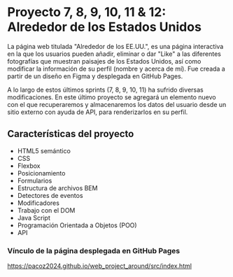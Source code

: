 # Proyecto 7, 8, 9, 10, 11 & 12: Alrededor de los Estados Unidos

La página web titulada "Alrededor de los EE.UU.", es una página interactiva en la que los usuarios pueden añadir, eliminar o dar "Like" a las diferentes fotografías que muestran paisajes de los Estados Unidos, así como modificar la información de su perfil (nombre y acerca de mí). Fue creada a partir de un diseño en Figma y desplegada en GitHub Pages.

A lo largo de estos últimos sprints (7, 8, 9, 10, 11) ha sufrido diversas modificaciones. En este último proyecto se agregará un elemento nuevo con el que recuperaremos y almacenaremos los datos del usuario desde un sitio externo con ayuda de API, para renderizarlos en su perfil.

## Características del proyecto

- HTML5 semántico
- CSS
- Flexbox
- Posicionamiento
- Formularios
- Estructura de archivos BEM
- Detectores de eventos
- Modificadores
- Trabajo con el DOM
- Java Script
- Programación Orientada a Objetos (POO)
- API

### Vínculo de la página desplegada en GitHub Pages

https://pacoz2024.github.io/web_project_around/src/index.html
